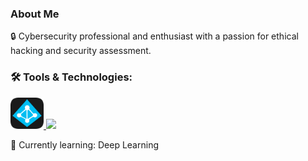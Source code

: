 ### About Me

🔒 Cybersecurity professional and enthusiast with a passion for ethical hacking and security assessment.

<!---
CyberSec626/CyberSec626 is a ✨ special ✨ repository because its `README.md` (this file) appears on your GitHub profile.
You can click the Preview link to take a look at your changes.
--->


### 🛠️ Tools & Technologies:

<p>
  <a href="https://github.com/CyberSec626/Outros/blob/main/Active%20Directory%20Icon.png">
    <img src="https://github.com/CyberSec626/Outros/raw/main/Active%20Directory%20Icon.png" alt="Active Directory Icon" width="53" height="50" />
  </a>
  <a href="https://skillicons.dev">
    <img src="https://skillicons.dev/icons?i=windows,kali,debian,powershell,bash,py,vscode,github,md,obsidian,discord" />
  </a>
</p>

🌱 Currently learning: Deep Learning
